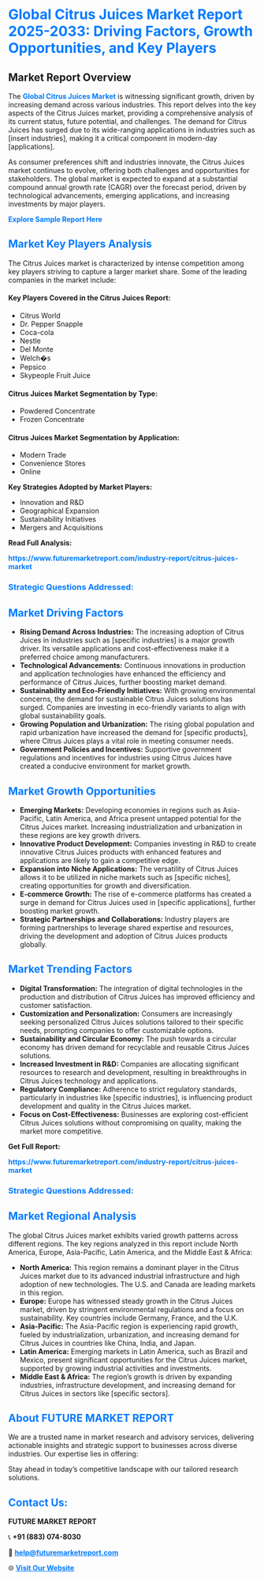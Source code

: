 <h1 style="color: #007BFF;">Global Citrus Juices Market Report 2025-2033: Driving Factors, Growth Opportunities, and Key Players</h1>

<section id="overview">
<h2>Market Report Overview</h2>
<p>The <a href="https://www.futuremarketreport.com/industry-report/citrus-juices-market" style="color: #007BFF; text-decoration: none;"><strong>Global Citrus Juices Market</strong></a> is witnessing significant growth, driven by increasing demand across various industries. This report delves into the key aspects of the Citrus Juices market, providing a comprehensive analysis of its current status, future potential, and challenges. The demand for Citrus Juices has surged due to its wide-ranging applications in industries such as [insert industries], making it a critical component in modern-day [applications].</p>
<p>As consumer preferences shift and industries innovate, the Citrus Juices market continues to evolve, offering both challenges and opportunities for stakeholders. The global market is expected to expand at a substantial compound annual growth rate (CAGR) over the forecast period, driven by technological advancements, emerging applications, and increasing investments by major players.</p>
</section>

<section id="overview">
<p><a href="https://www.futuremarketreport.com/request-sample/reportId=46688" style="color: #007BFF; text-decoration: none;"><strong>Explore Sample Report Here</strong></a></p>
</section>

<section id="key-players">
<h2 style="color: #007BFF;">Market Key Players Analysis</h2>
<p>The Citrus Juices market is characterized by intense competition among key players striving to capture a larger market share. Some of the leading companies in the market include:</p>
<h4>Key Players Covered in the Citrus Juices Report:</h4>
<ul><li>Citrus World</li><li>Dr. Pepper Snapple</li><li>Coca-cola</li><li>Nestle</li><li>Del Monte</li><li>Welch�s</li><li>Pepsico</li><li>Skypeople Fruit Juice</li></ul>
<h4>Citrus Juices Market Segmentation by Type:</h4>
<ul><li>Powdered Concentrate</li><li>Frozen Concentrate</li></ul>

<h4>Citrus Juices Market Segmentation by Application:</h4>
<ul><li>Modern Trade</li><li>Convenience Stores</li><li>Online</li></ul>
<p><strong>Key Strategies Adopted by Market Players:</strong></p>
<ul>
<li>Innovation and R&D</li>
<li>Geographical Expansion</li>
<li>Sustainability Initiatives</li>
<li>Mergers and Acquisitions</li>
</ul>
</section>

<section>
<p><strong>Read Full Analysis: </strong></p><a href="https://www.futuremarketreport.com/industry-report/citrus-juices-market" style="color: #007BFF; text-decoration: none;"><strong>https://www.futuremarketreport.com/industry-report/citrus-juices-market</strong></a>
<h3 style="color: #007BFF;">Strategic Questions Addressed:</h3>
</section>

<section id="driving-factors">
<h2 style="color: #007BFF;">Market Driving Factors</h2>
<ul>
<li><strong>Rising Demand Across Industries:</strong> The increasing adoption of Citrus Juices in industries such as [specific industries] is a major growth driver. Its versatile applications and cost-effectiveness make it a preferred choice among manufacturers.</li>
<li><strong>Technological Advancements:</strong> Continuous innovations in production and application technologies have enhanced the efficiency and performance of Citrus Juices, further boosting market demand.</li>
<li><strong>Sustainability and Eco-Friendly Initiatives:</strong> With growing environmental concerns, the demand for sustainable Citrus Juices solutions has surged. Companies are investing in eco-friendly variants to align with global sustainability goals.</li>
<li><strong>Growing Population and Urbanization:</strong> The rising global population and rapid urbanization have increased the demand for [specific products], where Citrus Juices plays a vital role in meeting consumer needs.</li>
<li><strong>Government Policies and Incentives:</strong> Supportive government regulations and incentives for industries using Citrus Juices have created a conducive environment for market growth.</li>
</ul>
</section>

<section id="growth-opportunities">
<h2 style="color: #007BFF;">Market Growth Opportunities</h2>
<ul>
<li><strong>Emerging Markets:</strong> Developing economies in regions such as Asia-Pacific, Latin America, and Africa present untapped potential for the Citrus Juices market. Increasing industrialization and urbanization in these regions are key growth drivers.</li>
<li><strong>Innovative Product Development:</strong> Companies investing in R&D to create innovative Citrus Juices products with enhanced features and applications are likely to gain a competitive edge.</li>
<li><strong>Expansion into Niche Applications:</strong> The versatility of Citrus Juices allows it to be utilized in niche markets such as [specific niches], creating opportunities for growth and diversification.</li>
<li><strong>E-commerce Growth:</strong> The rise of e-commerce platforms has created a surge in demand for Citrus Juices used in [specific applications], further boosting market growth.</li>
<li><strong>Strategic Partnerships and Collaborations:</strong> Industry players are forming partnerships to leverage shared expertise and resources, driving the development and adoption of Citrus Juices products globally.</li>
</ul>
</section>

<section id="trending-factors">
<h2 style="color: #007BFF;">Market Trending Factors</h2>
<ul>
<li><strong>Digital Transformation:</strong> The integration of digital technologies in the production and distribution of Citrus Juices has improved efficiency and customer satisfaction.</li>
<li><strong>Customization and Personalization:</strong> Consumers are increasingly seeking personalized Citrus Juices solutions tailored to their specific needs, prompting companies to offer customizable options.</li>
<li><strong>Sustainability and Circular Economy:</strong> The push towards a circular economy has driven demand for recyclable and reusable Citrus Juices solutions.</li>
<li><strong>Increased Investment in R&D:</strong> Companies are allocating significant resources to research and development, resulting in breakthroughs in Citrus Juices technology and applications.</li>
<li><strong>Regulatory Compliance:</strong> Adherence to strict regulatory standards, particularly in industries like [specific industries], is influencing product development and quality in the Citrus Juices market.</li>
<li><strong>Focus on Cost-Effectiveness:</strong> Businesses are exploring cost-efficient Citrus Juices solutions without compromising on quality, making the market more competitive.</li>
</ul>
</section>

<section>
<p><strong>Get Full Report: </strong></p><a href="https://www.futuremarketreport.com/industry-report/citrus-juices-market" style="color: #007BFF; text-decoration: none;"><strong>https://www.futuremarketreport.com/industry-report/citrus-juices-market</strong></a>
<h3 style="color: #007BFF;">Strategic Questions Addressed:</h3>
</section>


<section id="regional-analysis">
<h2 style="color: #007BFF;">Market Regional Analysis</h2>
<p>The global Citrus Juices market exhibits varied growth patterns across different regions. The key regions analyzed in this report include North America, Europe, Asia-Pacific, Latin America, and the Middle East & Africa:</p>
<ul>
<li><strong>North America:</strong> This region remains a dominant player in the Citrus Juices market due to its advanced industrial infrastructure and high adoption of new technologies. The U.S. and Canada are leading markets in this region.</li>
<li><strong>Europe:</strong> Europe has witnessed steady growth in the Citrus Juices market, driven by stringent environmental regulations and a focus on sustainability. Key countries include Germany, France, and the U.K.</li>
<li><strong>Asia-Pacific:</strong> The Asia-Pacific region is experiencing rapid growth, fueled by industrialization, urbanization, and increasing demand for Citrus Juices in countries like China, India, and Japan.</li>
<li><strong>Latin America:</strong> Emerging markets in Latin America, such as Brazil and Mexico, present significant opportunities for the Citrus Juices market, supported by growing industrial activities and investments.</li>
<li><strong>Middle East & Africa:</strong> The region’s growth is driven by expanding industries, infrastructure development, and increasing demand for Citrus Juices in sectors like [specific sectors].</li>
</ul>
</section>

<footer>
<h2 style="color: #007BFF;">About FUTURE MARKET REPORT</h2>
<p>We are a trusted name in market research and advisory services, delivering actionable insights and strategic support to businesses across diverse industries. Our expertise lies in offering:</p>

<p>Stay ahead in today’s competitive landscape with our tailored research solutions.</p>

<h2 style="color: #007BFF;">Contact Us:</h2>
<p><strong>FUTURE MARKET REPORT</strong></p>
<p>📞 <strong>+91 (883) 074-8030</strong></p>
<p>📧 <strong><a href="mailto:help@futuremarketreport.com" style="color: #007BFF;">help@futuremarketreport.com</a></strong></p>
<p>🌐 <strong><a href="https://www.futuremarketreport.com/" style="color: #007BFF;">Visit Our Website</a></strong></p>
</footer>